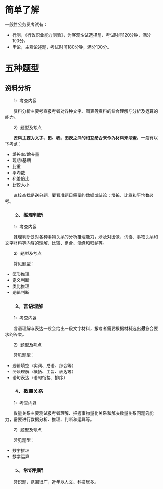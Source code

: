 

# 简单了解
一般性公务员考试有：

+ 行测，《行政职业能力测验》，为客观性试选择题，考试时间120分钟，满分100分。
+ 申论，主观论述题，考试时间180分钟，满分100分。



# 五种题型

## 资料分析

　　1）考查内容　　

　　资料分析主要考查报考者对各种文字、图表等资料的综合理解与分析及运算的能力。

　　2）题型及考点

　　**资料主要为文字、图、表、图表之间的相互结合来作为材料来考查**。一般有以下考点：

- 增长率/增长量
- 现期/基期
- 比重
- 平均数
- 和差倍比
- 比较大小

　　直接查找是送分题，要看准题目需要的数据或结论；增长、比重和平均数必考。

### 　　2、推理判断

　　1）考查内容

　　推理判断是对各种事物关系的分析推理能力，涉及对图像、词语、事物关系和文字材料等内容的理解、比较、组合、演绎和归纳等。

　　2）题型及考点

　　常见题型：

- 图形推理
- 定义判断
- 类比推理
- 逻辑判断

### 　　3、言语理解

　　1）考查内容

　　言语理解与表达一般会给出一段文字材料，报考者需要根据材料选出**最**符合要求的答案。

　　2）题型及考点

　　常见题型：

- 逻辑填空（实词、成语、综合等）
- 阅读理解（概括、主旨、表达等）
- 语句表达（语句衔接、排序）

### 　　4、数量关系

　　1）考查内容

　　数量关系主要测试报考者理解、把握事物量化关系和解决数量关系问题的能力，需要进行数据分析、推理、判断和运算等。

　　2）题型及考点

　　常见题型：

- 数字推理
- 数学运算

### 　　5、常识判断

　　常识题，范围很广，近年以人文、科技居多。